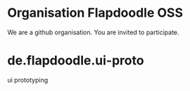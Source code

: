 # Organisation Flapdoodle OSS

We are a github organisation. You are invited to participate.


# de.flapdoodle.ui-proto
ui prototyping
